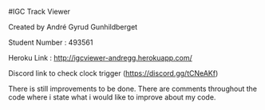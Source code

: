 #IGC Track Viewer

Created by André Gyrud Gunhildberget

Student Number : 493561

Heroku Link : http://igcviewer-andregg.herokuapp.com/

Discord link to check clock trigger (https://discord.gg/tCNeAKf)

There is still improvements to be done. There are comments throughout the code where i state what i would like to improve about my code.

